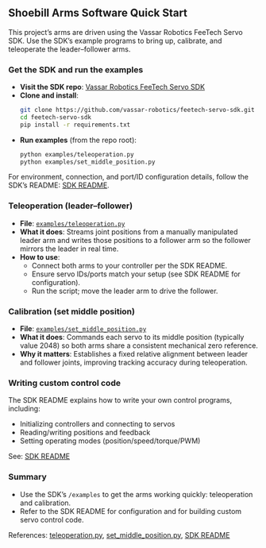 ## Shoebill Arms Software Quick Start

This project’s arms are driven using the Vassar Robotics FeeTech Servo SDK. Use the SDK’s example programs to bring up, calibrate, and teleoperate the leader–follower arms.

### Get the SDK and run the examples
- **Visit the SDK repo**: [Vassar Robotics FeeTech Servo SDK](https://github.com/vassar-robotics/feetech-servo-sdk)
- **Clone and install**:
  ```bash
  git clone https://github.com/vassar-robotics/feetech-servo-sdk.git
  cd feetech-servo-sdk
  pip install -r requirements.txt
  ```
- **Run examples** (from the repo root):
  ```bash
  python examples/teleoperation.py
  python examples/set_middle_position.py
  ```

For environment, connection, and port/ID configuration details, follow the SDK’s README: [SDK README](https://github.com/vassar-robotics/feetech-servo-sdk/blob/main/README.md).

### Teleoperation (leader–follower)
- **File**: [`examples/teleoperation.py`](https://github.com/vassar-robotics/feetech-servo-sdk/blob/main/examples/teleoperation.py)
- **What it does**: Streams joint positions from a manually manipulated leader arm and writes those positions to a follower arm so the follower mirrors the leader in real time.
- **How to use**:
  - Connect both arms to your controller per the SDK README.
  - Ensure servo IDs/ports match your setup (see SDK README for configuration).
  - Run the script; move the leader arm to drive the follower.

### Calibration (set middle position)
- **File**: [`examples/set_middle_position.py`](https://github.com/vassar-robotics/feetech-servo-sdk/blob/main/examples/set_middle_position.py)
- **What it does**: Commands each servo to its middle position (typically value 2048) so both arms share a consistent mechanical zero reference.
- **Why it matters**: Establishes a fixed relative alignment between leader and follower joints, improving tracking accuracy during teleoperation.

### Writing custom control code
The SDK README explains how to write your own control programs, including:
- Initializing controllers and connecting to servos
- Reading/writing positions and feedback
- Setting operating modes (position/speed/torque/PWM)

See: [SDK README](https://github.com/vassar-robotics/feetech-servo-sdk/blob/main/README.md)

### Summary
- Use the SDK’s `/examples` to get the arms working quickly: teleoperation and calibration.
- Refer to the SDK README for configuration and for building custom servo control code.

References: [teleoperation.py](https://github.com/vassar-robotics/feetech-servo-sdk/blob/main/examples/teleoperation.py), [set_middle_position.py](https://github.com/vassar-robotics/feetech-servo-sdk/blob/main/examples/set_middle_position.py), [SDK README](https://github.com/vassar-robotics/feetech-servo-sdk/blob/main/README.md)

